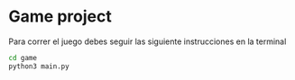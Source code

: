 #  Game project

Para correr el juego debes seguir las siguiente instrucciones en la terminal

```sh
cd game
python3 main.py
```